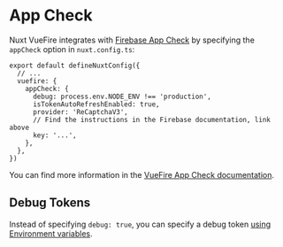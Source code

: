 # App Check

Nuxt VueFire integrates with [Firebase App Check](https://firebase.google.com/docs/app-check#web) by specifying the `appCheck` option in `nuxt.config.ts`:

```ts{4-10}
export default defineNuxtConfig({
  // ...
  vuefire: {
    appCheck: {
      debug: process.env.NODE_ENV !== 'production',
      isTokenAutoRefreshEnabled: true,
      provider: 'ReCaptchaV3',
      // Find the instructions in the Firebase documentation, link above
      key: '...',
    },
  },
})
```

You can find more information in the [VueFire App Check documentation](/guide/app-check).

## Debug Tokens

Instead of specifying `debug: true`, you can specify a debug token [using Environment variables](https://vuefire.vuejs.org/nuxt/environment-variables.html#AppCheck).

